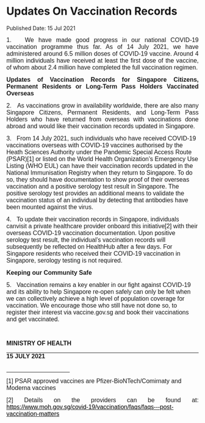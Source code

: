 <html>
    <meta http-equiv="Content-Type" content="text/html; charset=utf-8"/>
    <meta charset="utf-8"/>
    <title>Updates On Vaccination Records</title>
    <body><h1>Updates On Vaccination Records</h1>
    <p>Published Date: 15 Jul 2021</p> <p style="text-align: justify;"><span style="font-family: Arial; font-size: 16px;">1.&nbsp; &nbsp;We have made good progress in our national COVID-19 vaccination programme thus far. As of 14 July 2021, we have administered around 6.5 million doses of COVID-19 vaccine. Around 4 million individuals have received at least the first dose of the vaccine, of whom about 2.4 million have completed the full vaccination regimen.</span></p> <p style="text-align: justify;"><strong style="font-family: Arial; font-size: 16px;">Updates of Vaccination Records for Singapore Citizens, Permanent Residents or Long-Term Pass Holders Vaccinated Overseas</strong><br></p> <p style="margin-left: 0in; text-align: justify;"><span style="font-size: 16px; font-family: Arial;">2.&nbsp; &nbsp;</span><span style="font-family: Arial; font-size: 16px; text-align: left;">As vaccinations grow in availability worldwide, there are also many Singapore Citizens, Permanent Residents, and Long-Term Pass Holders who have returned from overseas with vaccinations done abroad and would like their vaccination records updated in Singapore.</span></p><p><p><span style="font-size: 16px; font-family: Arial;">3.&nbsp; &nbsp;</span><span style="font-family: Arial; font-size: 16px;">From 14 July 2021, such individuals who have received COVID-19 vaccinations overseas with COVID-19 vaccines </span><span style="font-family: Arial; font-size: 16px;">authorised by the Heath Sciences Authority under the Pandemic Special Access Route (PSAR)[1] or&nbsp;listed on the World Health Organization’s Emergency Use Listing (WHO EUL) can have their vaccination records updated in the National Immunisation Registry when they return to Singapore. To do so, they should have documentation to show proof of their overseas vaccination and a positive serology test result in Singapore. The positive serology test provides an additional means to validate the vaccination status of an individual by detecting that antibodies have been mounted against the virus.</span></p></p><p><p><span style="font-size: 16px; font-family: Arial;">4.&nbsp; &nbsp;</span><span style="font-family: Arial; font-size: 16px;">To update their vaccination records in Singapore, individuals canvisit a private healthcare provider onboard this initiative[2] with</span><span style="font-family: Arial; font-size: 16px;">&nbsp;their overseas COVID-19 vaccination documentation. Upon positive serology test result, the individual’s vaccination records will subsequently be reflected on HealthHub after a few days. For Singapore residents who received their COVID-19 vaccination in Singapore, serology testing is not required.</span></p></p><p><p><strong style="font-family: Arial; font-size: 16px;">Keeping our Community Safe</strong><br></p><p><span style="font-size: 16px; font-family: Arial;">5.&nbsp; &nbsp;</span><span style="font-family: Arial; font-size: 16px;">Vaccination remains a key enabler in our fight against COVID-19 and its ability to help Singapore re-open safely can only be felt when we can collectively achieve a high level of population coverage for vaccination. We encourage those who still have not done so, to register their interest via vaccine.gov.sg and book their vaccinations and get vaccinated.</span></p></p> <p style="margin-left: 0in; text-align: justify;">&nbsp;</p> <div style="padding: 0in 0in 1pt; border-top: none; border-right: none; border-bottom-width: 1pt; border-bottom-style: solid; border-left: none;"> <p style="padding: 0in; border: none;"><span style="font-size: 16px; font-family: Arial;"><strong>MINISTRY OF HEALTH</strong></span></p> </div><span style="font-size: 16px; font-family: Arial;"> <strong>15 JULY 2021</strong> </span><div><span style="font-size: 16px; font-family: Arial;"><br clear="all"> </span><hr align="left" size="1" width="33%"> <div id="ftn1"> <p><span style="font-size: 16px; font-family: Arial;">[1] PSAR approved vaccines are Pfizer-BioNTech/Comirnaty and Moderna vaccines</span></p> </div> <div id="ftn2"> <p style="text-align: justify;"><span style="font-size: 16px; font-family: Arial;">[2] Details on the providers can be found at: <a href="https://www.moh.gov.sg/covid-19/vaccination/faqs/faqs---post-vaccination-matters"><span style="color: black;">https://www.moh.gov.sg/covid-19/vaccination/faqs/faqs---post-vaccination-matters</span></a></span></p> </div> </div></body>
</html>